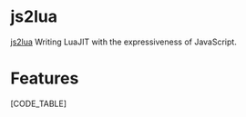 # js2lua
[js2lua](https://xiangnanscu.github.io/js2lua/)
Writing LuaJIT with the expressiveness of JavaScript.
# Features
[CODE_TABLE]
